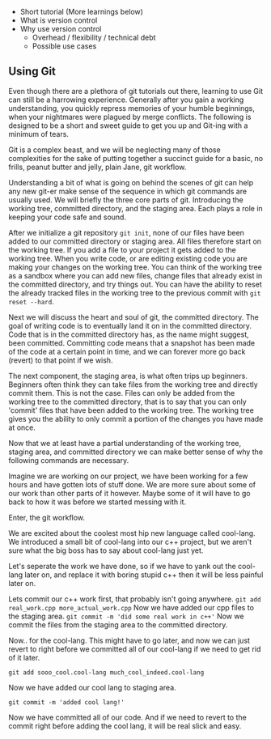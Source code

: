 * Short tutorial (More learnings below)
* What is version control
* Why use version control
  * Overhead / flexibility / technical debt
  * Possible use cases

## Using Git
Even though there are a plethora of git tutorials out there, learning to use Git
can still be a harrowing experience. Generally after you gain a working understanding,
you quickly repress memories of your humble beginnings, when your nightmares were
plagued by merge conflicts. The following is designed to be a short and sweet guide
to get you up and Git-ing with a minimum of tears.

Git is a complex beast, and we will be neglecting many of those complexities for the
sake of putting together a succinct guide for a basic, no frills, peanut butter and
jelly, plain Jane, git workflow.

Understanding a bit of what is going on behind the scenes of git can help any new
git-er make sense of the sequence in which git commands are usually used. We will
briefly the three core parts of git. Introducing the working tree, committed directory,
and the staging area. Each plays a role in keeping your code safe and sound.

After we initialize a git repository `git init`, none of our files have been added
to our committed directory or staging area. All files therefore start on the working tree.
If you add a file to your project it gets added to the working tree. When you write code,
or are editing existing code you are making your changes on the working tree. You can
think of the working tree as a sandbox where you can add new files, change files that
already exist in the committed directory, and try things out. You can have the ability
to reset the already tracked files in the working tree to the previous commit with
 `git reset --hard`.

Next we will discuss the heart and soul of git, the committed directory. The goal
of writing code is to eventually land it on in the committed directory. Code that is
in the committed directory has, as the name might suggest, been committed. Committing
code means that a snapshot has been made of the code at a certain point in time, and
we can forever more go back (revert) to that point if we wish.

The next component, the staging area, is what often trips up beginners. Beginners often
think they can take files from the working tree and directly commit them. This is not the case.
Files can only be added from the working tree to the committed directory, that is to say
that you can only 'commit' files that have been added to the working tree. The working tree
gives you the ability to only commit a portion of the changes you have made at once.

Now that we at least have a partial understanding of the working tree, staging area, and
committed directory we can make better sense of why the following commands are necessary.

Imagine we are working on our project, we have been working for a few hours and have gotten
lots of stuff done. We are more sure about some of our work than other parts of it however. Maybe
some of it will have to go back to how it was before we started messing with it.

Enter, the git workflow.

We are excited about the coolest most hip new language called cool-lang. We introduced
a small bit of cool-lang into our c++ project, but we aren't sure what the big boss has
to say about cool-lang just yet.

Let's seperate the work we have done, so if we have to yank out the cool-lang later on,
and replace it with boring stupid c++ then it will be less painful later on.

Lets commit our c++ work first, that probably isn't going anywhere.
`git add real_work.cpp more_actual_work.cpp`
Now we have added our cpp files to the staging area.
`git commit -m 'did some real work in c++'`
Now we commit the files from the staging area to the committed directory.

Now.. for the cool-lang. This might have to go later, and now we can just revert to
right before we committed all of our cool-lang if we need to get rid of it later.

`git add sooo_cool.cool-lang much_cool_indeed.cool-lang`

Now we have added our cool lang to staging area.

`git commit -m 'added cool lang!'`

Now we have committed all of our code. And if we need to revert to the commit right before
adding the cool lang, it will be real slick and easy.
